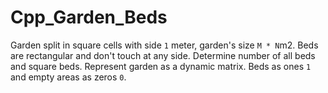 # Cpp_Garden_Beds
Garden split in square cells with side `1` meter, garden's size `M * N`m2. Beds are rectangular and don't touch at any side.
Determine number of all beds and square beds. Represent garden as a dynamic matrix. Beds as ones `1` and empty areas as zeros `0`.
